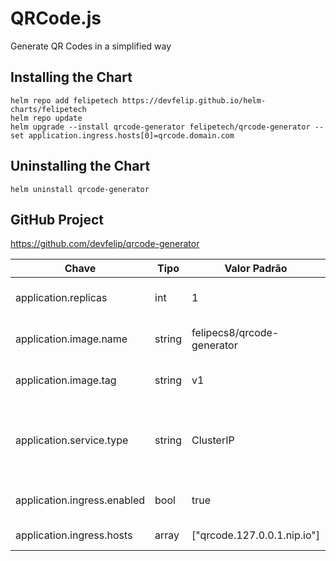 # QRCode.js
Generate QR Codes in a simplified way

## Installing the Chart
```
helm repo add felipetech https://devfelip.github.io/helm-charts/felipetech
helm repo update
helm upgrade --install qrcode-generator felipetech/qrcode-generator --set application.ingress.hosts[0]=qrcode.domain.com
```

## Uninstalling the Chart

```
helm uninstall qrcode-generator
```

## GitHub Project
https://github.com/devfelip/qrcode-generator


| Chave | Tipo | Valor Padrão | Descrição |
|----------|----------|----------|----------|
| application.replicas | int | 1 | Número de réplicas do aplicativo. |
| application.image.name | string | felipecs8/qrcode-generator | Nome da imagem Docker. |
| application.image.tag | string | v1 | Tag da imagem Docker. |
| application.service.type | string | ClusterIP | Tipo de serviço Kubernetes (ClusterIP, NodePort, LoadBalancer). |
| application.ingress.enabled | bool | true | Habilita o recurso de Ingress. |
| application.ingress.hosts | array | ["qrcode.127.0.0.1.nip.io"] | Lista de hosts para o Ingress. |